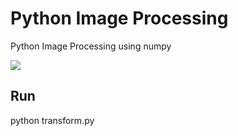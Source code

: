 # Python Image Processing
Python Image Processing using numpy

<img src="image.png" >


## Run 

python transform.py
